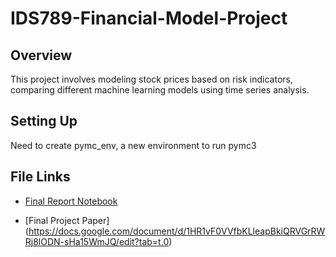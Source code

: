 # IDS789-Financial-Model-Project

## Overview
This project involves modeling stock prices based on risk indicators, comparing different machine learning models using time series analysis.

## Setting Up
Need to create pymc_env, a new environment to run pymc3

## File Links
- [Final Report Notebook](./final_report.ipynb)

- [Final Project Paper] (https://docs.google.com/document/d/1HR1vF0VVfbKLleapBkiQRVGrRWRj8lODN-sHa15WmJQ/edit?tab=t.0)
